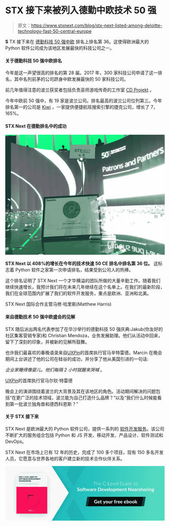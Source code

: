 # STX 接下来被列入德勤中欧技术 50 强

> 原文：<https://www.stxnext.com/blog/stx-next-listed-among-deloitte-technology-fast-50-central-europe>

 **S** TX 接下来在 [德勤科技 50 强中欧](https://www2.deloitte.com/content/campaigns/ce/technology/fast-50/fast-50-central-europe.html) 排名上排名第 36。这使得欧洲最大的 Python 软件公司成为该地区发展最快的科技公司之一。 

#### 关于德勤科技 50 强中欧排名

今年是这一声望很高的排名的第 28 届。2017 年，300 家科技公司申请了这一排名，其中名列前茅的公司跻身中欧发展最快的 50 家科技公司。

前几年值得注意的波兰获奖者包括负责巫师游戏传奇的工作室  [CD Projekt](https://www.cdprojekt.com/) 。

今年中欧前 50 强中，有 19 家是波兰公司。排名最高的波兰公司位列第三。今年排名第一的公司是  [Kiwi](https://www.kiwi.com/) ，一家提供便捷航班搜索引擎的捷克公司，增长了 7，165%。

#### STX Next 在德勤排名中的成功

![STX Next’s success in the Deloitte ranking](img/34ef4c655c83d92496697f1bc5fc7820.png)

**STX Next 以 408%的增长在今年的技术快速 50 CE 排名中排名第 36 位。** 这标志着 Python 软件之家第一次申请排名，结果受到公司人的热捧。

这个排名证明了 STX Next 一个才华横溢的团队所做的大量辛勤工作。随着我们继续快速增长，我预计我们将在未来几年继续在这个名单上。在我们的最新阶段，我们在全球范围内扩展了我们的软件开发服务，重点是欧洲、亚洲和北美。

STX Next 国际合作主管马修·哈里斯(Matthew Harris)

#### 来自德勤技术 50 强中欧盛会的见解

STX 随后派出两名代表参加了在华沙举行的德勤科技 50 强庆典:Jakub(你友好的社区集客营销专家)和 Christian Mendoza，业务发展助理。他们从活动中回来，留下了深刻的印象，并被新的见解所鼓舞。

也许我们最喜欢的春晚语录来自[](https://www.linkedin.com/in/marcintreder/)[UXPin](https://www.uxpin.com/)的首席执行官马辛特雷德。Marcin 在晚会期间上台讲述了他的公司在硅谷的成功，并分享了他从美国引进的一句话:

*企业家睡得像婴儿。他们每隔 2 小时就醒来哭喊* 。

[UXPin](https://www.uxpin.com/)的首席执行官马尔钦·特雷德

晚会上的演讲围绕着波兰的大背景及其在该地区的角色。活动期间解决的问题包括“在更广泛的技术领域，波兰能为自己打造什么品牌？”以及“我们什么时候能看到第一批波兰独角兽和德西科恩斯？”

#### 关于 STX 接下来

STX Next 是欧洲最大的 Python 软件公司，提供一系列的  [软件开发服务](https://stxnext.com/services/)。该公司不断扩大的服务组合包括 Python 和 JS 开发、移动开发、产品设计、软件测试和 DevOps。

STX Next 在市场上已有 12 年的历史，完成了 100 多个项目，现有 150 多名开发人员，它愿意与世界各地的客户建立新的技术合作伙伴关系。

[![Get your free ebook](img/9115af701c78dd8154ef102338d8b8d3.png)](https://cta-redirect.hubspot.com/cta/redirect/4542168/d9b230cf-e408-4a04-9e19-94ad3f756ebc)